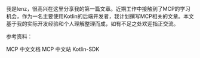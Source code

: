 我是lenz，很高兴在这里分享我的第一篇文章。近期工作中接触到了MCP的学习机会，作为一名主要使用Kotlin的后端开发者，我计划撰写MCP相关的文章。本文基于我的实际开发经验和个人理解整理而成，如有不足之处欢迎指正交流。

参考资料：

MCP 中文文档
MCP 中文站
Kotlin-SDK
